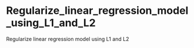 # Regularize_linear_regression_model_using_L1_and_L2
Regularize linear regression model using L1 and L2

